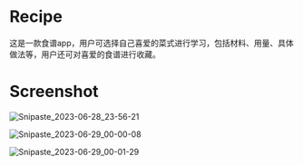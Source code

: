 # Recipe
这是一款食谱app，用户可选择自己喜爱的菜式进行学习，包括材料、用量、具体做法等，用户还可对喜爱的食谱进行收藏。

# Screenshot
![Snipaste_2023-06-28_23-56-21](https://github.com/cenguofei/Recipe/assets/72325667/d5b55d61-2181-40c8-ba30-69ffd394b0aa)

![Snipaste_2023-06-29_00-00-08](https://github.com/cenguofei/Recipe/assets/72325667/4c5902cd-4e9d-4382-afd3-079ceb29ab14)

![Snipaste_2023-06-29_00-01-29](https://github.com/cenguofei/Recipe/assets/72325667/82b67c70-62d2-4815-9496-e1df905bd183)
